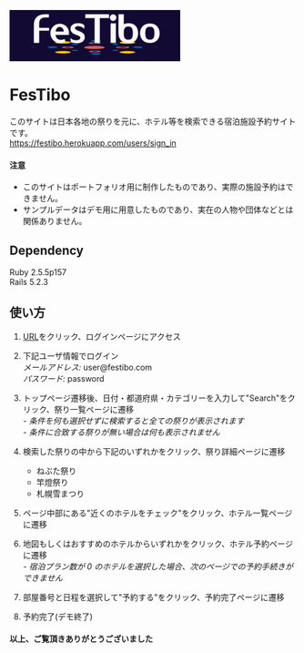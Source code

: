![FesTibo](app/assets/images/logo.png)
  
# FesTibo


このサイトは日本各地の祭りを元に、ホテル等を検索できる宿泊施設予約サイトです。  
https://festibo.herokuapp.com/users/sign_in  
  
  
#### 注意  
- このサイトはポートフォリオ用に制作したものであり、実際の施設予約はできません。  
- サンプルデータはデモ用に用意したものであり、実在の人物や団体などとは関係ありません。  
  
## Dependency  
Ruby 2.5.5p157  
Rails 5.2.3
  
## 使い方  
1. [URL](https://festibo.herokuapp.com/users/sign_in)をクリック、ログインページにアクセス  
  
  
2. 下記ユーザ情報でログイン  
 *メールアドレス:* user@festibo.<span>com</span>  
 *パスワード:* password
  
  
3. トップページ遷移後、日付・都道府県・カテゴリーを入力して"Search"をクリック、祭り一覧ページに遷移  
 *- 条件を何も選択せずに検索すると全ての祭りが表示されます*  
 *- 条件に合致する祭りが無い場合は何も表示されません*  
  
  
4. 検索した祭りの中から下記のいずれかをクリック、祭り詳細ページに遷移  
   * ねぶた祭り
   * 竿燈祭り
   * 札幌雪まつり  
  
  
5. ページ中部にある"近くのホテルをチェック"をクリック、ホテル一覧ページに遷移  
  
  
6. 地図もしくはおすすめのホテルからいずれかをクリック、ホテル予約ページに遷移  
  *- 宿泊プラン数が 0 のホテルを選択した場合、次のページでの予約手続きができません*
  
  
7. 部屋番号と日程を選択して"予約する"をクリック、予約完了ページに遷移  
  
  
8. 予約完了(デモ終了)  
  
  
  
#### 以上、ご覧頂きありがとうございました  
